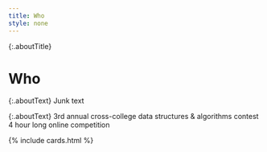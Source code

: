 ```yaml
---
title: Who
style: none
---
```


<!-- Note layouts won't work on posts if they are
     used in the way we are using the page right
     now. Not sure why
-->

<!-- Change this name -->

{:.aboutTitle}
# Who

{:.aboutText}
Junk text

{:.aboutText}
3rd annual cross-college data
structures & algorithms contest
4 hour long online competition

{% include cards.html %}

<!-- | ![Speaker Man](../assets/meCompressed.jpg){:.portrait} ![Sad boy](../assets/sadBoy.png){:.portrait} | -->
